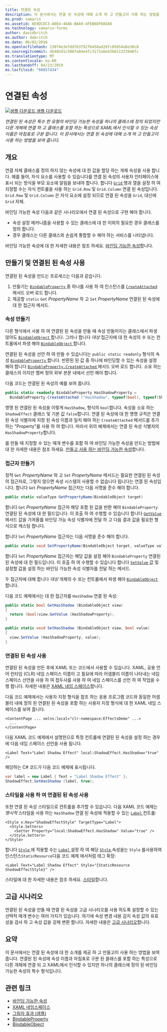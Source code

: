 ```yaml
---
title: 연결된 속성
description: 이 문서에서는 연결 된 속성에 대해 소개 하 고 만들고이 사용 하는 방법을 보여 줍니다.
ms.prod: xamarin
ms.assetid: 6E9DCDC3-A0E4-46A6-BAA9-4FEB6DF8A5A8
ms.technology: xamarin-forms
author: davidbritch
ms.author: dabritch
ms.date: 06/02/2016
ms.openlocfilehash: 130f4e3efdd7b3792f6458ad28fc85654e6e38c8
ms.sourcegitcommit: 4b402d1c508fa84e4fc3171a6e43b811323948fc
ms.translationtype: MT
ms.contentlocale: ko-KR
ms.lasthandoff: 04/23/2019
ms.locfileid: "60857434"
---
```

# <a name="attached-properties"></a>연결된 속성

[![샘플 다운로드](~/media/shared/download.png) 샘플 다운로드](https://developer.xamarin.com/samples/xamarin-forms/effects/shadoweffect/)

_연결된 된 속성은 특수 한 유형의 바인딩 가능한 속성을 하나의 클래스에 정의 되었지만 다른 개체에 연결 하 고 클래스를 포함 하는 특성으로 XAML에서 인식할 수 있는 속성 이름은 마침표로 구분 합니다. 이 문서에서는 연결 된 속성에 대해 소개 하 고 만들고이 사용 하는 방법을 보여 줍니다._

## <a name="overview"></a>개요

연결 자체 클래스를 정의 하지 않는 속성에 대 한 값을 할당 하는 개체 속성을 사용 합니다. 예를 들어, 자식 요소를 사용할 수 있습니다를 연결 된 속성의 사용자 인터페이스에 표시 되는 방식을 부모 요소에 알림을 보내야 합니다. 합니다 [ `Grid` ](xref:Xamarin.Forms.Grid) 행과 열을 설정 하 여 지정할 수는 자식 컨트롤을 사용 하는 `Grid.Row` 및 `Grid.Column` 연결 된 속성입니다. `Grid.Row` 및 `Grid.Column` 은 자식 요소에 설정 되므로 연결 된 속성을 `Grid`, 대신에 `Grid` 자체.

바인딩 가능한 속성 다음과 같은 시나리오에서 연결 된 속성으로 구현 해야 합니다.

- 속성 설정 메커니즘을 사용할 수 있는 클래스에 대 한 이외의 필요한 경우 클래스를 정의 합니다.
- 경우 클래스는 다른 클래스와 손쉽게 통합할 수 해야 하는 서비스를 나타냅니다.

바인딩 가능한 속성에 대 한 자세한 내용은 참조 하세요. [바인딩 가능한 속성](~/xamarin-forms/xaml/bindable-properties.md)합니다.

## <a name="creating-and-consuming-an-attached-property"></a>만들기 및 연결된 된 속성 사용

연결된 된 속성을 만드는 프로세스는 다음과 같습니다.

1. 만들기는 [ `BindableProperty` ](xref:Xamarin.Forms.BindableProperty) 중 하나를 사용 하 여 인스턴스를 [ `CreateAttached` ](xref:Xamarin.Forms.BindableProperty.CreateAttached*) 메서드 오버 로드 합니다.
1. 제공할 `static` `Get` *PropertyName* 하 고 `Set` *PropertyName* 연결된 된 속성에 대 한 접근자 메서드.

### <a name="creating-a-property"></a>속성 만들기

다른 형식에서 사용 하 여 연결된 된 속성을 만들 때 속성 만들어지는 클래스에서 파생 않아도 [ `BindableObject` ](xref:Xamarin.Forms.BindableObject)합니다. 그러나 합니다 *대상* 접근자에 대 한 속성의 수 또는 컨트롤에서 파생 해야 [ `BindableObject` ](xref:Xamarin.Forms.BindableObject)합니다.

연결된 된 속성을 선언 하 여 만들 수 있습니다는 `public static readonly` 형식의 속성 [ `BindableProperty` ](xref:Xamarin.Forms.BindableProperty)합니다. 반환된 된 값 중 하나에 바인딩할 수 있는 속성을 설정 해야 합니다 [ `BindableProperty.CreateAttached` ](xref:Xamarin.Forms.BindableProperty.CreateAttached(System.String,System.Type,System.Type,System.Object,Xamarin.Forms.BindingMode,Xamarin.Forms.BindableProperty.ValidateValueDelegate,Xamarin.Forms.BindableProperty.BindingPropertyChangedDelegate,Xamarin.Forms.BindableProperty.BindingPropertyChangingDelegate,Xamarin.Forms.BindableProperty.CoerceValueDelegate,Xamarin.Forms.BindableProperty.CreateDefaultValueDelegate)) 메서드 오버 로드 합니다. 소유 하는 클래스의 이지만 멤버 정의 외부 본문 내에서 선언 해야 합니다.

다음 코드는 연결된 된 속성의 예를 보여 줍니다.

```csharp
public static readonly BindableProperty HasShadowProperty =
  BindableProperty.CreateAttached ("HasShadow", typeof(bool), typeof(ShadowEffect), false);
```

명명 된 연결된 된 속성을 이렇게 `HasShadow`, 형식의 `bool`합니다. 속성을 소유 하는 `ShadowEffect` 클래스 및 기본 값 `false`합니다. 연결 된 속성에 대 한 명명 규칙은 연결 된 속성 식별자에 지정 된 속성 이름과 일치 해야 하는 `CreateAttached` 메서드를 추가 하는 "Property"를 사용 하 여 합니다. 따라서 위의 예제에서는 연결 된 속성 식별자의 `HasShadowProperty`합니다.

를 만들 때 지정할 수 있는 매개 변수를 포함 하 여 바인딩 가능한 속성을 만드는 방법에 대 한 자세한 내용은 참조 하세요. [만들고 사용 하는 바인딩 가능한 속성](~/xamarin-forms/xaml/bindable-properties.md#consuming-bindable-property)합니다.

### <a name="creating-accessors"></a>접근자 만들기

정적 `Get` *PropertyName* 하 고 `Set` *PropertyName* 메서드는 필요한 연결된 된 속성의 접근자로, 그렇지 않으면 속성 시스템의 사용할 수 없습니다 됩니다는 연결 된 속성입니다. 합니다 `Get` *PropertyName* 접근자는 다음 서명을 준수 해야 합니다.

```csharp
public static valueType GetPropertyName(BindableObject target)
```

합니다 `Get` *PropertyName* 접근자 해당 포함 된 값을 반환 해야 `BindableProperty` 연결된 된 속성에 대 한 필드입니다. 이 호출 하 여 수행할 수 있습니다 합니다 [ `GetValue` ](xref:Xamarin.Forms.BindableObject.GetValue(Xamarin.Forms.BindableProperty)) 메서드 값을 가져올를 바인딩 가능 속성 식별자에 전달 하 고 다음 결과 값을 필요한 형식으로 캐스팅 합니다.

합니다 `Set` *PropertyName* 접근자는 다음 서명을 준수 해야 합니다.

```csharp
public static void SetPropertyName(BindableObject target, valueType value)
```

합니다 `Set` *PropertyName* 접근자는 해당 값을 설정 해야 `BindableProperty` 연결된 된 속성에 대 한 필드입니다. 이 호출 하 여 수행할 수 있습니다 합니다 [ `SetValue` ](xref:Xamarin.Forms.BindableObject.SetValue(Xamarin.Forms.BindableProperty,System.Object)) 값 및 설정할 값을 설정 하는 바인딩 가능한 속성 식별자를 전달 하는 메서드.

두 접근자에 대해 합니다 *대상* 개체의 수 또는 컨트롤에서 파생 해야 [ `BindableObject` ](xref:Xamarin.Forms.BindableObject)합니다.

다음 코드 예제에서는 대 한 접근자를 `HasShadow` 연결 된 속성:

```csharp
public static bool GetHasShadow (BindableObject view)
{
  return (bool)view.GetValue (HasShadowProperty);
}

public static void SetHasShadow (BindableObject view, bool value)
{
  view.SetValue (HasShadowProperty, value);
}
```

### <a name="consuming-an-attached-property"></a>연결된 된 속성 사용

연결된 된 속성을 만든 후에 XAML 또는 코드에서 사용할 수 있습니다. XAML, 공용 언어 런타임 (CLR) 네임 스페이스 이름이 고 필요에 따라 어셈블리 이름이 나타내는 네임 스페이스 선언을 사용 하 여 접두사를 사용 하 여 네임 스페이스를 선언 하 여 작업을 수행 합니다. 자세한 내용은 [XAML 네임 스페이스](~/xamarin-forms/xaml/namespaces.md)합니다.

다음 코드 예제에서는 사용자 지정 형식을 참조 하는 응용 프로그램 코드와 동일한 어셈블리 내에 정의 된 연결된 된 속성을 포함 하는 사용자 지정 형식에 대 한 XAML 네임 스페이스를 보여 줍니다.

```xaml
<ContentPage ... xmlns:local="clr-namespace:EffectsDemo" ...>
  ...
</ContentPage>
```

다음 XAML 코드 예제에서 설명한으로 특정 컨트롤에 연결된 된 속성을 설정 하는 경우에 다음 네임 스페이스 선언을 사용 됩니다.

```xaml
<Label Text="Label Shadow Effect" local:ShadowEffect.HasShadow="true" />
```

해당하는 C# 코드가 다음 코드 예제에 표시됩니다.

```csharp
var label = new Label { Text = "Label Shadow Effect" };
ShadowEffect.SetHasShadow (label, true);
```

### <a name="consuming-an-attached-property-with-a-style"></a>스타일을 사용 하 여 연결된 된 속성 사용

또한 연결 된 속성 스타일으로 컨트롤을 추가할 수 있습니다. 다음 XAML 코드 예제는 *명시적* 스타일을 사용 하는 `HasShadow` 연결 된 속성에 적용할 수 있는 [ `Label` ](xref:Xamarin.Forms.Label) 컨트롤:

```xaml
<Style x:Key="ShadowEffectStyle" TargetType="Label">
  <Style.Setters>
    <Setter Property="local:ShadowEffect.HasShadow" Value="true" />
  </Style.Setters>
</Style>
```

합니다 [ `Style` ](xref:Xamarin.Forms.Style) 에 적용할 수는 [ `Label` ](xref:Xamarin.Forms.Label) 설정 하 여 해당 [ `Style` ](xref:Xamarin.Forms.VisualElement.Style) 속성을는 `Style` 를사용하여인스턴스`StaticResource`다음 코드 예제 에서처럼 태그 확장:

```xaml
<Label Text="Label Shadow Effect" Style="{StaticResource ShadowEffectStyle}" />
```

스타일에 대 한 자세한 내용은 참조 하세요. [스타일](~/xamarin-forms/user-interface/styles/index.md)합니다.

## <a name="advanced-scenarios"></a>고급 시나리오

연결된 된 속성을 만들 때 연결 된 속성을 고급 시나리오를 사용 하도록 설정할 수 있는 선택적 매개 변수는 여러 가지가 있습니다. 여기에 속성 변경 내용 감지 속성 값의 유효성을 검사 하 고 속성 값을 강제 변환 합니다. 자세한 내용은 [고급 시나리오](~/xamarin-forms/xaml/bindable-properties.md#advanced)합니다.

## <a name="summary"></a>요약

이 문서에서는 연결 된 속성에 대 한 소개를 제공 하 고 만들고이 사용 하는 방법을 보여 줍니다. 연결된 된 속성에 속성 이름과 마침표로 구분 된 클래스를 포함 하는 특성으로 다른 개체에 연결 되 고 XAML에서 인식할 수 있지만 하나의 클래스에 정의 된 바인딩 가능한 속성의 특수 형식입니다.


## <a name="related-links"></a>관련 링크

- [바인딩 가능한 속성](~/xamarin-forms/xaml/bindable-properties.md)
- [XAML 네임스페이스](~/xamarin-forms/xaml/namespaces.md)
- [그림자 효과 (샘플)](https://developer.xamarin.com/samples/xamarin-forms/effects/shadoweffect/)
- [BindableProperty](xref:Xamarin.Forms.BindableProperty)
- [BindableObject](xref:Xamarin.Forms.BindableObject)
